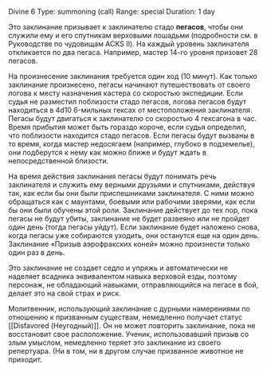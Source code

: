 Divine 6
Type: summoning (call)
Range: special
Duration: 1 day

Это заклинание призывает к заклинателю стадо **пегасов**, чтобы они служили ему и его спутникам верховыми лошадьми (подробности см. в Руководстве по чудовищам ACKS II). На каждый уровень заклинателя откликается по два пегаса. Например, мастер 14-го уровня призовет 28 пегасов.

На произнесение заклинания требуется один ход (10 минут). Как только заклинание произнесено, пегасы начинают путешествовать от своего логова к месту назначения кастера со скоростью экспедиции. Если судья не разместил поблизости стадо пегасов, логова пегасов будут находиться в 4d10 6-мильных гексах от местоположения заклинателя. Пегасы будут двигаться к заклинателю со скоростью 4 гексагона в час. Время прибытия может быть гораздо короче, если судья определил, что поблизости находится стадо пегасов. Если пегасы будут вызваны в то время, когда мастер недосягаем (например, глубоко в подземелье), они подберутся к нему как можно ближе и будут ждать в непосредственной близости.

На время действия заклинания пегасы будут понимать речь заклинателя и служить ему верными друзьями и спутниками, действуя так, как если бы они были приспешниками заклинателя. С ними можно обращаться как с маунтами, боевыми или рабочими зверями, как если бы они были обучены этой роли. Заклинание действует до тех пор, пока пегасы не будут убиты, заклинание не будет развеяно или не пройдет один день (тогда пегасы уйдут). Если заклинание будет наложено снова, когда пегасы уже собираются уходить, они останутся еще на один день. Заклинание «Призыв аэрофракских коней» можно произнести только один раз в день.

Это заклинание не создает седло и упряжь и автоматически не наделяет всадника эквивалентом навыка верховой езды, поэтому персонаж, не обладающий навыками, отправляющийся на пегасе в бой, делает это на свой страх и риск. 

Молитвенник, использующий заклинание с дурными намерениями по отношению к призванным существам, немедленно получает статус [[Disfavored (Неугодный)]]. Он не может повторить заклинание, пока не восстановит свое расположение. Ученик, использовавший призыв со злым умыслом, немедленно теряет это заклинание из своего репертуара. (Ни в том, ни в другом случае призванное животное не приходит.
